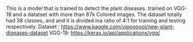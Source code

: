 This is a model that is trained to detect the plant diseases. trained on VGG-19 and a datatset with more than 87k Colored images. The dataset totally had 38 classes, and and it is divided ina ratio of 4:1 for training and testing respectively.
Dataset : https://www.kaggle.com/vipoooool/new-plant-diseases-dataset
VGG-19: https://keras.io/api/applications/vgg/
